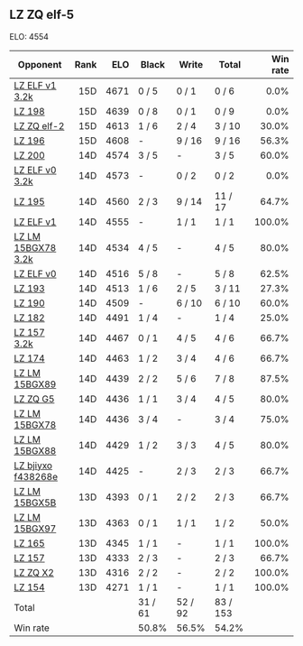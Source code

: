 ## LZ ZQ elf-5 ##

ELO: 4554

Opponent | Rank | ELO | Black | Write | Total | Win rate
---------|-----:|----:|-------|-------|-------|-------:
[LZ ELF v1 3.2k](LZ%20ELF%20v1%203.2k.md) | 15D | 4671 | 0 / 5 | 0 / 1 | 0 / 6 | 0.0%
[LZ 198](LZ%20198.md) | 15D | 4639 | 0 / 8 | 0 / 1 | 0 / 9 | 0.0%
[LZ ZQ elf-2](LZ%20ZQ%20elf-2.md) | 15D | 4613 | 1 / 6 | 2 / 4 | 3 / 10 | 30.0%
[LZ 196](LZ%20196.md) | 15D | 4608 | - | 9 / 16 | 9 / 16 | 56.3%
[LZ 200](LZ%20200.md) | 14D | 4574 | 3 / 5 | - | 3 / 5 | 60.0%
[LZ ELF v0 3.2k](LZ%20ELF%20v0%203.2k.md) | 14D | 4573 | - | 0 / 2 | 0 / 2 | 0.0%
[LZ 195](LZ%20195.md) | 14D | 4560 | 2 / 3 | 9 / 14 | 11 / 17 | 64.7%
[LZ ELF v1](LZ%20ELF%20v1.md) | 14D | 4555 | - | 1 / 1 | 1 / 1 | 100.0%
[LZ LM 15BGX78 3.2k](LZ%20LM%2015BGX78%203.2k.md) | 14D | 4534 | 4 / 5 | - | 4 / 5 | 80.0%
[LZ ELF v0](LZ%20ELF%20v0.md) | 14D | 4516 | 5 / 8 | - | 5 / 8 | 62.5%
[LZ 193](LZ%20193.md) | 14D | 4513 | 1 / 6 | 2 / 5 | 3 / 11 | 27.3%
[LZ 190](LZ%20190.md) | 14D | 4509 | - | 6 / 10 | 6 / 10 | 60.0%
[LZ 182](LZ%20182.md) | 14D | 4491 | 1 / 4 | - | 1 / 4 | 25.0%
[LZ 157 3.2k](LZ%20157%203.2k.md) | 14D | 4467 | 0 / 1 | 4 / 5 | 4 / 6 | 66.7%
[LZ 174](LZ%20174.md) | 14D | 4463 | 1 / 2 | 3 / 4 | 4 / 6 | 66.7%
[LZ LM 15BGX89](LZ%20LM%2015BGX89.md) | 14D | 4439 | 2 / 2 | 5 / 6 | 7 / 8 | 87.5%
[LZ ZQ G5](LZ%20ZQ%20G5.md) | 14D | 4436 | 1 / 1 | 3 / 4 | 4 / 5 | 80.0%
[LZ LM 15BGX78](LZ%20LM%2015BGX78.md) | 14D | 4436 | 3 / 4 | - | 3 / 4 | 75.0%
[LZ LM 15BGX88](LZ%20LM%2015BGX88.md) | 14D | 4429 | 1 / 2 | 3 / 3 | 4 / 5 | 80.0%
[LZ bjiyxo f438268e](LZ%20bjiyxo%20f438268e.md) | 14D | 4425 | - | 2 / 3 | 2 / 3 | 66.7%
[LZ LM 15BGX5B](LZ%20LM%2015BGX5B.md) | 13D | 4393 | 0 / 1 | 2 / 2 | 2 / 3 | 66.7%
[LZ LM 15BGX97](LZ%20LM%2015BGX97.md) | 13D | 4363 | 0 / 1 | 1 / 1 | 1 / 2 | 50.0%
[LZ 165](LZ%20165.md) | 13D | 4345 | 1 / 1 | - | 1 / 1 | 100.0%
[LZ 157](LZ%20157.md) | 13D | 4333 | 2 / 3 | - | 2 / 3 | 66.7%
[LZ ZQ X2](LZ%20ZQ%20X2.md) | 13D | 4316 | 2 / 2 | - | 2 / 2 | 100.0%
[LZ 154](LZ%20154.md) | 13D | 4271 | 1 / 1 | - | 1 / 1 | 100.0%
Total | | | 31 / 61 | 52 / 92 | 83 / 153 | 
Win rate| | | 50.8% | 56.5% | 54.2% | 

